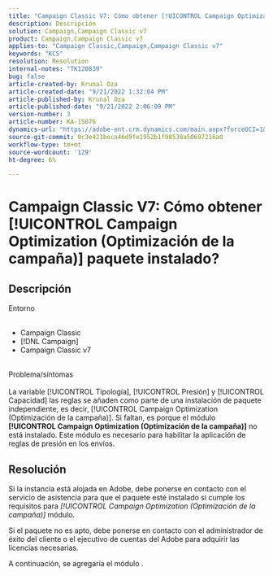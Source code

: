 ```yaml
---
title: "Campaign Classic V7: Cómo obtener [!UICONTROL Campaign Optimization (Optimización de la campaña)] paquete instalado?"
description: Descripción
solution: Campaign,Campaign Classic v7
product: Campaign,Campaign Classic v7
applies-to: "Campaign Classic,Campaign,Campaign Classic v7"
keywords: "KCS"
resolution: Resolution
internal-notes: "TK120839"
bug: false
article-created-by: Krunal Oza
article-created-date: "9/21/2022 1:32:04 PM"
article-published-by: Krunal Oza
article-published-date: "9/21/2022 2:06:09 PM"
version-number: 3
article-number: KA-15076
dynamics-url: "https://adobe-ent.crm.dynamics.com/main.aspx?forceUCI=1&pagetype=entityrecord&etn=knowledgearticle&id=cd0be1c4-b139-ed11-9db0-0022480867bd"
source-git-commit: 0c3e421beca46d9fe1952b1f98538a50697216a0
workflow-type: tm+mt
source-wordcount: '129'
ht-degree: 6%

---
```


# Campaign Classic V7: Cómo obtener [!UICONTROL Campaign Optimization (Optimización de la campaña)] paquete instalado?

## Descripción

Entorno<br><br>
- Campaign Classic
- [!DNL Campaign]
- Campaign Classic v7


<br>Problema/síntomas<br><br>
La variable [!UICONTROL Tipología], [!UICONTROL Presión] y [!UICONTROL Capacidad] las reglas se añaden como parte de una instalación de paquete independiente, es decir, [!UICONTROL Campaign Optimization (Optimización de la campaña)]. Si faltan, es porque el módulo <b>[!UICONTROL Campaign Optimization (Optimización de la campaña)]</b> no está instalado.
Este módulo es necesario para habilitar la aplicación de reglas de presión en los envíos.


## Resolución


Si la instancia está alojada en Adobe, debe ponerse en contacto con el servicio de asistencia para que el paquete esté instalado si cumple los requisitos para *[!UICONTROL Campaign Optimization (Optimización de la campaña)]* módulo.

Si el paquete no es apto, debe ponerse en contacto con el administrador de éxito del cliente o el ejecutivo de cuentas del Adobe para adquirir las licencias necesarias.

A continuación, se agregaría el módulo .

